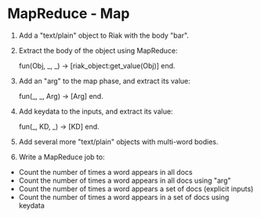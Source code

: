 # MapReduce - Map

1. Add a "text/plain" object to Riak with the body "bar".

2. Extract the body of the object using MapReduce:

    fun(Obj, _, _) -> [riak_object:get_value(Obj)] end.

3. Add an "arg" to the map phase, and extract its value:

    fun(_, _, Arg) -> [Arg] end.

4. Add keydata to the inputs, and extract its value:

    fun(_, KD, _) -> [KD] end.

5. Add several more "text/plain" objects with multi-word bodies.

6. Write a MapReduce job to:
 * Count the number of times a word appears in all docs
 * Count the number of times a word appears in all docs using "arg"
 * Count the number of times a word appears a set of docs (explicit inputs)
 * Count the number of times a word appears in a set of docs using keydata
